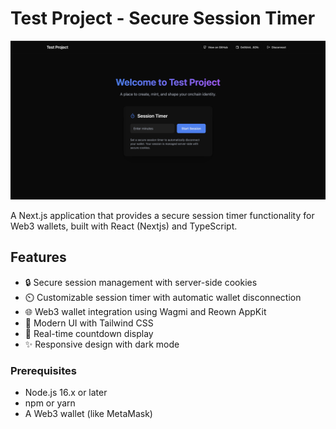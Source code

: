 # Test Project - Secure Session Timer

![Screenshot](/ss.png)

A Next.js application that provides a secure session timer functionality for Web3 wallets, built with React (Nextjs) and TypeScript.

## Features

- 🔒 Secure session management with server-side cookies
- ⏲️ Customizable session timer with automatic wallet disconnection
- 🌐 Web3 wallet integration using Wagmi and Reown AppKit
- 🎨 Modern UI with Tailwind CSS
- 🔄 Real-time countdown display
- ✨ Responsive design with dark mode

### Prerequisites

- Node.js 16.x or later
- npm or yarn
- A Web3 wallet (like MetaMask)
